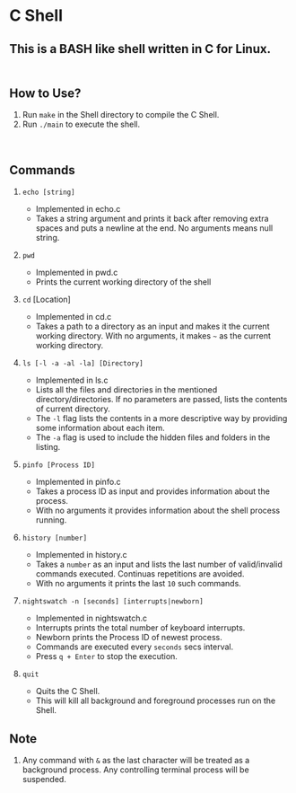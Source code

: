 # C Shell

## This is a BASH like shell written in C for Linux. <br> <br>

## How to Use?

1. Run `make` in the Shell directory to compile the C Shell.
2. Run `./main` to execute the shell.

<br>

## Commands

1. `echo [string]` <br>
    * Implemented in echo.c
    * Takes a string argument and prints it back after removing extra spaces and puts a newline at the end. No arguments means null string.

2. `pwd` <br>
    * Implemented in pwd.c
    * Prints the current working directory of the shell

3. `cd` [Location] <br>
    * Implemented in cd.c
    * Takes a path to a directory as an input and makes it the current working directory. With no arguments, it makes `~` as the current working directory.

4. `ls [-l -a -al -la] [Directory]` <br>
    * Implemented in ls.c
    * Lists all the files and directories in the mentioned directory/directories. If no parameters are passed, lists the contents of current directory.
    * The `-l` flag lists the contents in a more descriptive way by providing some information about each item.
    * The `-a` flag is used to include the hidden files and folders in the listing.

5. `pinfo [Process ID]` <br>
    * Implemented in pinfo.c
    * Takes a process ID as input and provides information about the process.
    * With no arguments it provides information about the shell process running.

6. `history [number]` <br>
    * Implemented in history.c
    * Takes a `number` as an input and lists the last number of valid/invalid commands executed. Continuas repetitions are avoided.
    * With no arguments it prints the last `10` such commands.

7. `nightswatch -n [seconds] [interrupts|newborn]` <br>
    * Implemented in nightswatch.c
    * Interrupts prints the total number of keyboard interrupts.
    * Newborn prints the Process ID of newest process.
    * Commands are executed every `seconds` secs interval.
    * Press `q + Enter` to stop the execution.

9. `quit`
    * Quits the C Shell.
    * This will kill all background and foreground processes run on the Shell.

## Note
1. Any command with `&` as the last character will be treated as a background process. Any controlling terminal process will be suspended.